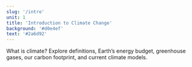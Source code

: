 ```yaml
---
slug: '/intro'
unit: 1
title: 'Introduction to Climate Change'
background: '#d0e4ef'
text: '#2a6d92'
---
```


What is climate? Explore definitions, Earth’s energy budget, greenhouse gases, our carbon footprint, and current climate models.

<!-- end -->
